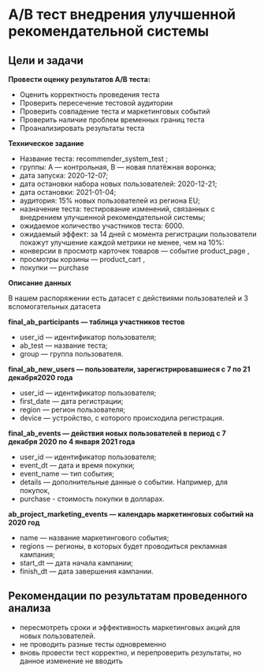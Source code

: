 # A/B тест внедрения улучшенной рекомендательной системы
## Цели и задачи

**Провести оценку результатов А/В теста:**

- Оценить корректность проведения теста
- Проверить пересечение тестовой аудитории 
- Проверить совпадение теста и маркетинговых событий
- Проверить наличие проблем временных границ теста
- Проанализировать результаты теста

**Техническое задание**
- Название теста: recommender_system_test ;
- группы: А — контрольная, B — новая платёжная воронка;
- дата запуска: 2020-12-07;
- дата остановки набора новых пользователей: 2020-12-21;
- дата остановки: 2021-01-04;
- аудитория: 15% новых пользователей из региона EU;
- назначение теста: тестирование изменений, связанных с внедрением улучшенной рекомендательной системы;
- ожидаемое количество участников теста: 6000.
- ожидаемый эффект: за 14 дней с момента регистрации пользователи покажут улучшение каждой метрики не менее, чем на 10%:
- конверсии в просмотр карточек товаров — событие product_page ,
- просмотры корзины — product_cart ,
- покупки — purchase 

**Описание данных**

В нашем распоряжении есть датасет с действиями пользователей и 3 вспомогательных датасета

**final_ab_participants — таблица участников тестов**
- user_id — идентификатор пользователя;
- ab_test — название теста;
- group — группа пользователя.

**final_ab_new_users — пользователи, зарегистрировавшиеся с 7 по 21 декабря2020 года**
- user_id — идентификатор пользователя;
- first_date — дата регистрации;
- region — регион пользователя;
- device — устройство, с которого происходила регистрация.

**final_ab_events — действия новых пользователей в период с 7 декабря 2020 по 4 января 2021 года**
- user_id — идентификатор пользователя;
- event_dt — дата и время покупки;
- event_name — тип события;
- details — дополнительные данные о событии. Например, для покупок,
- purchase - стоимость покупки в долларах.

**ab_project_marketing_events — календарь маркетинговых событий на 2020 год**
- name — название маркетингового события;
- regions — регионы, в которых будет проводиться рекламная кампания;
- start_dt — дата начала кампании;
- finish_dt — дата завершения кампании.

## Рекомендации по результатам проведенного анализа
- пересмотреть сроки и эффективность маркетинговых акций для новых пользователей.
- не проводить разные тесты одновременно
- вновь провести тест корректно, и перепроверить результаты, но данное изменение не вводить

